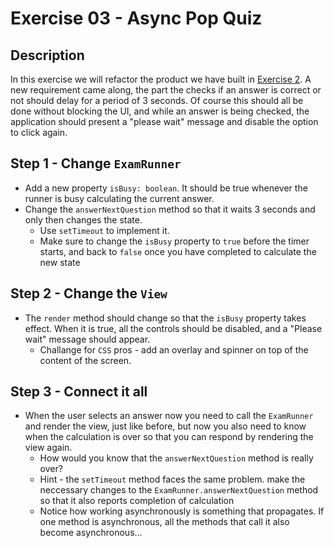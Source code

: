 # Exercise 03 - Async Pop Quiz

## Description
In this exercise we will refactor the product we have built in [Exercise 2](02%20-%20pop%20quiz.md). A new requirement came along, the part the checks if an answer is correct or not should delay for a period of 3 seconds. Of course this should all be done without blocking the UI, and while an answer is being checked, the application should present a "please wait" message and disable the option to click again.

## Step 1 - Change `ExamRunner`
* Add a new property `isBusy: boolean`. It should be true whenever the runner is busy calculating the current answer.
* Change the `answerNextQuestion` method so that it waits 3 seconds and only then changes the state.
  * Use `setTimeout` to implement it.
  * Make sure to change the `isBusy` property to `true` before the timer starts, and back to `false` once you have completed to calculate the new state

## Step 2 - Change the `View` 
* The `render` method should change so that the `isBusy` property takes effect. When it is true, all the controls should be disabled, and a "Please wait" message should appear.
  * Challange for `CSS` pros - add an overlay and spinner on top of the content of the screen.

## Step 3 - Connect it all
* When the user selects an answer now you need to call the `ExamRunner` and render the view, just like before, but now you also need to know when the calculation is over so that you can respond by rendering the view again.
  * How would you know that the `answerNextQuestion` method is really over?
  * Hint - the `setTimeout` method faces the same problem. make the neccessary changes to the `ExamRunner.answerNextQuestion` method so that it also reports completion of calculation
  * Notice how working asynchronously is something that propagates. If one method is asynchronous, all the methods that call it also become asynchronous...



